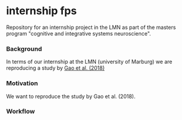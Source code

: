 # internship fps

Repository for an internship project in the LMN as part of the
masters program "cognitive and integrative systems neuroscience".

### Background
In terms of our internship at the LMN (university of Marburg) we are reproducing a study by [Gao et al. (2018)](https://link.springer.com/article/10.1007/s00429-018-1630-4)

### Motivation
We want to reproduce the study by Gao et al. (2018).

### Workflow
